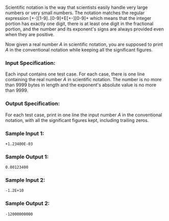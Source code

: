 <!-- Title
Scientific Notation (20)
-->
Scientific notation is the way that scientists easily handle very large
numbers or very small numbers. The notation matches the regular expression
[+-][1-9]`.`[0-9]+E[+-][0-9]+ which means that the integer portion has exactly
one digit, there is at least one digit in the fractional portion, and the
number and its exponent's signs are always provided even when they are
positive.

Now given a real number $A$ in scientific notation, you are supposed to print
$A$ in the conventional notation while keeping all the significant figures.

### Input Specification:

Each input contains one test case. For each case, there is one line containing
the real number $A$ in scientific notation. The number is no more than 9999
bytes in length and the exponent's absolute value is no more than 9999.

### Output Specification:

For each test case, print in one line the input number $A$ in the conventional
notation, with all the significant figures kept, including trailing zeros.

### Sample Input 1:

```
+1.23400E-03
```

### Sample Output 1:

```
0.00123400
```

### Sample Input 2:

```
-1.2E+10
```

### Sample Output 2:

```
-12000000000
```
